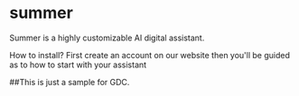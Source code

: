 # summer
Summer is a highly customizable AI digital assistant.

How to install?
First create an account on our website then you'll be guided as to how to start with your assistant

##This is just a sample for GDC.
